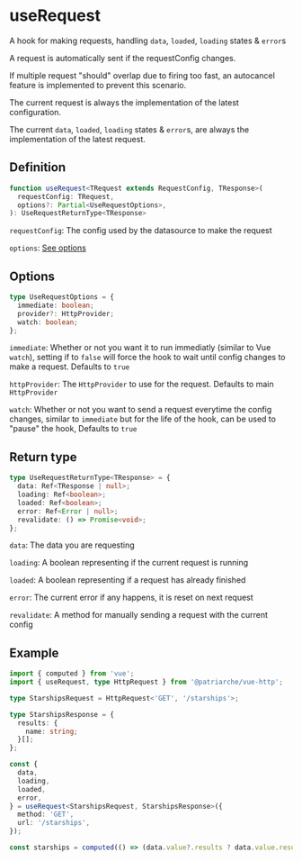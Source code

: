 # useRequest

A hook for making requests, handling `data`, `loaded`, `loading` states & `error`s

A request is automatically sent if the requestConfig changes.

If multiple request "should" overlap due to firing too fast, an autocancel feature is implemented to prevent this scenario.

The current request is always the implementation of the latest configuration.

The current `data`, `loaded`, `loading` states & `error`s, are always the implementation of the latest request.

## Definition
```typescript
function useRequest<TRequest extends RequestConfig, TResponse>(
  requestConfig: TRequest,
  options?: Partial<UseRequestOptions>,
): UseRequestReturnType<TResponse>
```
`requestConfig`: 
The config used by the datasource to make the request

`options`: [See options](#Options)

## Options

```typescript
type UseRequestOptions = {
  immediate: boolean;
  provider?: HttpProvider;
  watch: boolean;
};
```
`immediate`: 
Whether or not you want it to run immediatly (similar to Vue `watch`), setting if to `false` will force the hook to wait until config changes to make a request. Defaults to `true`

`httpProvider`: The `HttpProvider` to use for the request. Defaults to main `HttpProvider`

`watch`: Whether or not you want to send a request everytime the config changes, similar to `immediate` but for the life of the hook, can be used to "pause" the hook, Defaults to `true`

## Return type
```typescript
type UseRequestReturnType<TResponse> = {
  data: Ref<TResponse | null>;
  loading: Ref<boolean>;
  loaded: Ref<boolean>;
  error: Ref<Error | null>;
  revalidate: () => Promise<void>;
};
```
`data`: The data you are requesting

`loading`: A boolean representing if the current request is running

`loaded`: A boolean representing if a request has already finished

`error`: The current error if any happens, it is reset on next request

`revalidate`: A method for manually sending a request with the current config

## Example
```typescript
import { computed } from 'vue';
import { useRequest, type HttpRequest } from '@patriarche/vue-http';

type StarshipsRequest = HttpRequest<'GET', '/starships'>;

type StarshipsResponse = {
  results: {
    name: string;
  }[];
};

const {
  data,
  loading,
  loaded,
  error,
} = useRequest<StarshipsRequest, StarshipsResponse>({
  method: 'GET',
  url: '/starships',
});

const starships = computed(() => (data.value?.results ? data.value.results : []));
```